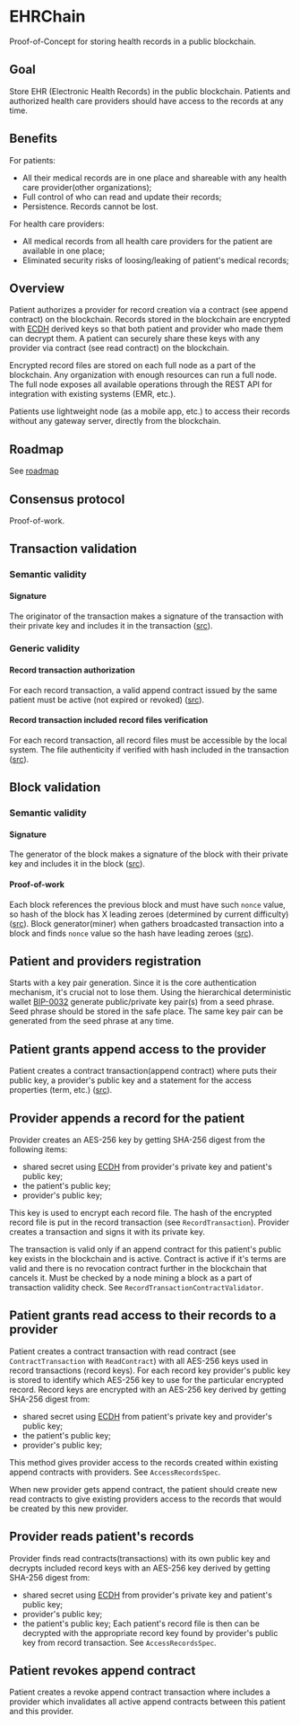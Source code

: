 # EHRChain
Proof-of-Concept for storing health records in a public blockchain.

## Goal
Store EHR (Electronic Health Records) in the public blockchain. Patients and authorized health care providers should have access to the records at any time. 

## Benefits
For patients:
- All their medical records are in one place and shareable with any health care provider(other organizations);
- Full control of who can read and update their records;
- Persistence. Records cannot be lost.

For health care providers:
- All medical records from all health care providers for the patient are available in one place;
- Eliminated security risks of loosing/leaking of patient's medical records;

## Overview
Patient authorizes a provider for record creation via a contract (see append contract) on the blockchain. Records stored in the blockchain are encrypted with [ECDH](https://en.wikipedia.org/wiki/Elliptic-curve_Diffie–Hellman) derived keys so that both patient and provider who made them can decrypt them. A patient can securely share these keys with any provider via contract (see read contract) on the blockchain.

Encrypted record files are stored on each full node as a part of the blockchain. Any organization with enough resources can run a full node. The full node exposes all available operations through the REST API for integration with existing systems (EMR, etc.). 

Patients use lightweight node (as a mobile app, etc.) to access their records without any gateway server, directly from the blockchain. 

## Roadmap
See [roadmap](roadmap.md)

## Consensus protocol
Proof-of-work.

## Transaction validation
### Semantic validity 
#### Signature 
The originator of the transaction makes a signature of the transaction with their private key and includes it in the transaction ([src](src/main/scala/ehr/transaction/EhrTransaction.scala#L17)).
### Generic validity
#### Record transaction authorization
For each record transaction, a valid append contract issued by the same patient must be active (not expired or revoked) ([src](src/main/scala/ehr/transaction/RecordTransactionContractValidator.scala#L7)).
#### Record transaction included record files verification
For each record transaction, all record files must be accessible by the local system. The file authenticity if verified with hash included in the transaction ([src](src/main/scala/ehr/transaction/RecordTransactionFileValidator.scala#L8)).

## Block validation
### Semantic validity
#### Signature
The generator of the block makes a signature of the block with their private key and includes it in the block ([src](src/main/scala/ehr/block/EhrBlock.scala#L60)).
#### Proof-of-work
Each block references the previous block and must have such `nonce` value, so hash of the block has X leading zeroes (determined by current difficulty) ([src](src/main/scala/ehr/block/EhrBlock.scala#L65)). Block generator(miner) when gathers broadcasted transaction into a block and finds `nonce` value so the hash have leading zeroes ([src](src/main/scala/ehr/mining/Miner.scala#L68)).

## Patient and providers registration
Starts with a key pair generation. Since it is the core authentication mechanism, it's crucial not to lose them. Using the hierarchical deterministic wallet [BIP-0032](https://github.com/bitcoin/bips/blob/master/bip-0032.mediawiki) generate public/private key pair(s) from a seed phrase. Seed phrase should be stored in the safe place. The same key pair can be generated from the seed phrase at any time.

## Patient grants append access to the provider
Patient creates a contract transaction(append contract) where puts their public key, a provider's public key and a statement for the access properties (term, etc.) ([src](src/main/scala/ehr/contract/AppendContract.scala#L13)).

## Provider appends a record for the patient
Provider creates an AES-256 key by getting SHA-256 digest from the following items:
 - shared secret using [ECDH](https://en.wikipedia.org/wiki/Elliptic-curve_Diffie–Hellman) from provider's private key and patient's public key;
 - the patient's public key;
 - provider's public key;
 
This key is used to encrypt each record file. The hash of the encrypted record file is put in the record transaction (see `RecordTransaction`).
Provider creates a transaction and signs it with its private key. 

The transaction is valid only if an append contract for this patient's public key exists in the blockchain and is active. Contract is active if it's terms are valid and there is no revocation contract further in the blockchain that cancels it. Must be checked by a node mining a block as a part of transaction validity check. See `RecordTransactionContractValidator`.

## Patient grants read access to their records to a provider
Patient creates a contract transaction with read contract (see `ContractTransaction` with `ReadContract`) with all AES-256 keys used in record transactions (record keys). For each record key provider's public key is stored to identify which AES-256 key to use for the particular encrypted record. Record keys are encrypted with an AES-256 key derived by getting SHA-256 digest from:
 - shared secret using [ECDH](https://en.wikipedia.org/wiki/Elliptic-curve_Diffie–Hellman) from patient's private key and provider's public key;
 - the patient's public key;
 - provider's public key;
 
This method gives provider access to the records created within existing append contracts with providers. See `AccessRecordsSpec`. 

When new provider gets append contract, the patient should create new read contracts to give existing providers access to the records that would be created by this new provider.

## Provider reads patient's records
Provider finds read contracts(transactions) with its own public key and decrypts included record keys with an AES-256 key derived by getting SHA-256 digest from:
 - shared secret using [ECDH](https://en.wikipedia.org/wiki/Elliptic-curve_Diffie–Hellman) from provider's private key and patient's public key;
 - provider's public key;
 - the patient's public key;
Each patient's record file is then can be decrypted with the appropriate record key found by provider's public key from record transaction. See `AccessRecordsSpec`.

## Patient revokes append contract
Patient creates a revoke append contract transaction where includes a provider which invalidates all active append contracts between this patient and this provider.
